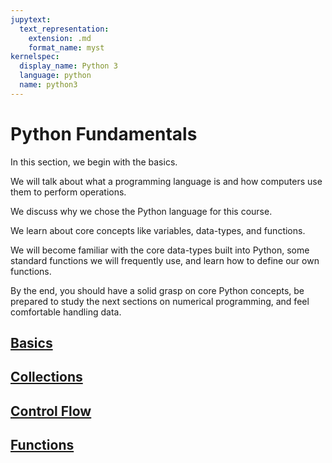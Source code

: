 ```yaml
---
jupytext:
  text_representation:
    extension: .md
    format_name: myst
kernelspec:
  display_name: Python 3
  language: python
  name: python3
---
```


# Python Fundamentals

In this section, we begin with the basics.

We will talk about what a programming language is and how computers use
them to perform operations.

We discuss why we chose the Python language for this course.

We learn about core concepts like variables, data-types, and
functions.

We will become familiar with the core data-types built into Python,
some standard functions we will frequently use, and learn how to define our own functions.

By the end, you should have a solid grasp on core Python
concepts, be prepared to study the next sections on numerical programming,
and feel comfortable handling data.

## <i class="fab fa-python" style="color:#ffd053"></i>  [Basics](../python_fundamentals/basics.md)

## <i class="fab fa-python" style="color:#ffd053"></i>  [Collections](../python_fundamentals/collections.md)

## <i class="fab fa-python" style="color:#ffd053"></i>  [Control Flow](../python_fundamentals/control_flow.md)

## <i class="fab fa-python" style="color:#ffd053"></i>  [Functions](../python_fundamentals/functions.md)